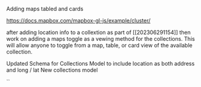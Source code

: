 
Adding maps tabled and cards

https://docs.mapbox.com/mapbox-gl-js/example/cluster/


after adding location info to a collextion as part of [[202306291154]] then work on adding a maps toggle as a vewing method for the collections. This will allow anyone to toggle from a map, table, or card view of the available collection.


Updated Schema for Collections Model to include location as both address and long / lat New collections model





``